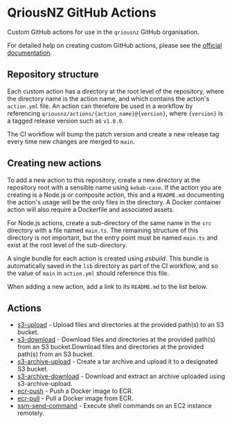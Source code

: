 # QriousNZ GitHub Actions

Custom GitHub actions for use in the `qriousnz` GitHub organisation.

For detailed help on creating custom GitHub actions, please see the [official documentation](https://docs.github.com/en/actions/creating-actions).

## Repository structure

Each custom action has a directory at the root level of the repository, where the directory name is the action name, and which contains the action's `action.yml` file. An action can therefore be used in a workflow by referencing `qriousnz/actions/{action_name}@{version}`, where `{version}` is a tagged release version such as `v1.0.0`.

The CI workflow will bump the patch version and create a new release tag every time new changes are merged to `main`.

## Creating new actions

To add a new action to this repository, create a new directory at the repository root with a sensible name using `kebab-case`. If the action you are creating is a Node.js or composite action, this and a `README.md` documenting the action's usage will be the only files in the directory. A Docker container action will also require a Dockerfile and associated assets.

For Node.js actions, create a sub-directory of the same name in the `src` directory with a file named `main.ts`. The remaining structure of this directory is not important, but the entry point must be named `main.ts` and exist at the root level of the sub-directory.

A single bundle for each action is created using _esbuild_. This bundle is automatically saved in the `lib` directory as part of the CI workflow, and so the value of `main` in `action.yml` should reference this file.

When adding a new action, add a link to its `README.md` to the list below.

## Actions

- [s3-upload](s3-upload/README.md) - Upload files and directories at the provided path(s) to an S3 bucket.
- [s3-download](s3-download/README.md) - Download files and directories at the provided path(s) from an S3 bucket.Download files and directories at the provided path(s) from an S3 bucket.
- [s3-archive-upload](s3-archive-upload/README.md) - Create a tar archive and upload it to a designated S3 bucket.
- [s3-archive-download](s3-archive-download/README.md) - Download and extract an archive uploaded using s3-archive-upload.
- [ecr-push](ecr-push/README.md) - Push a Docker image to ECR.
- [ecr-pull](ecr-push/README.md) - Pull a Docker image from ECR.
- [ssm-send-command](ssm-send-command/README.md) - Execute shell commands on an EC2 instance remotely.
